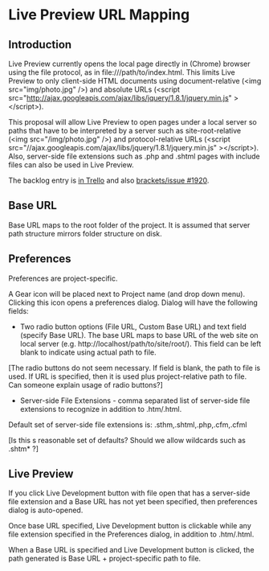 # Live Preview URL Mapping

## Introduction

Live Preview currently opens the local page directly in (Chrome) browser using the file protocol, as in file:///path/to/index.html. This limits Live Preview to only client-side HTML documents using document-relative (&lt;img src="img/photo.jpg" /&gt;) and absolute URLs (&lt;script src="http://ajax.googleapis.com/ajax/libs/jquery/1.8.1/jquery.min.js" &gt;&lt;/script&gt;).

This proposal will allow Live Preview to open pages under a local server so paths that have to be interpreted by a server such as site-root-relative (&lt;img src="/img/photo.jpg" /&gt;) and protocol-relative URLs (&lt;script src="//ajax.googleapis.com/ajax/libs/jquery/1.8.1/jquery.min.js" &gt;&lt;/script&gt;). Also, server-side file extensions such as .php and .shtml pages with include files can also be used in Live Preview.

The backlog entry is [in Trello](https://trello.com/card/3-url-mapping-for-live-development/4f90a6d98f77505d7940ce88/664) and also [brackets/issue #1920](https://github.com/adobe/brackets/issues/1920).

## Base URL

Base URL maps to the root folder of the project. It is assumed that server path structure mirrors folder structure on disk.

## Preferences

Preferences are project-specific.

A Gear icon will be placed next to Project name (and drop down menu). Clicking this icon opens a preferences dialog. Dialog will have the following fields:

* Two radio button options (File URL, Custom Base URL) and text field (specify Base URL). The base URL maps to base URL of the web site on local server (e.g. http://localhost/path/to/site/root/). This field can be left blank to indicate using actual path to file.

[The radio buttons do not seem necessary. If field is blank, the path to file is used. If URL is specified, then it is used plus project-relative path to file. Can someone explain usage of radio buttons?]

* Server-side File Extensions - comma separated list of server-side file extensions to recognize in addition to .htm/.html.

Default set of server-side file extensions is: .sthm,.shtml,.php,.cfm,.cfml

[Is this s reasonable set of defaults? Should we allow wildcards such as .shtm* ?]

## Live Preview

If you click Live Development button with file open that has a server-side file extension and a Base URL has not yet been specified, then preferences dialog is auto-opened.

Once base URL specified, Live Development button is clickable while any file extension specified in the Preferences dialog, in addition to .htm/.html.

When a Base URL is specified and Live Development button is clicked, the path generated is Base URL + project-specific path to file.
